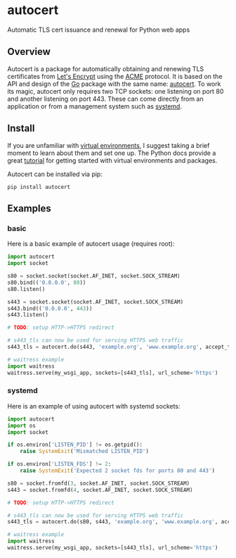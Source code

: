 # autocert
Automatic TLS cert issuance and renewal for Python web apps

## Overview
Autocert is a package for automatically obtaining and renewing TLS certificates from [Let's Encrypt](https://letsencrypt.org/) using the [ACME](https://en.wikipedia.org/wiki/Automated_Certificate_Management_Environment) protocol.
It is based on the API and design of the [Go](https://golang.org/) package with the same name: [autocert](https://pkg.go.dev/golang.org/x/crypto/acme/autocert).
To work its magic, autocert only requires two TCP sockets: one listening on port 80 and another listening on port 443.
These can come directly from an application or from a management system such as [systemd](https://www.freedesktop.org/software/systemd/man/systemd.socket.html).

## Install
If you are unfamiliar with [virtual environments](https://docs.python.org/3/library/venv.html), I suggest taking a brief moment to learn about them and set one up.
The Python docs provide a great [tutorial](https://docs.python.org/3/tutorial/venv.html) for getting started with virtual environments and packages.

Autocert can be installed via pip:
```
pip install autocert
```

## Examples
### basic
Here is a basic example of autocert usage (requires root):
```python
import autocert
import socket

s80 = socket.socket(socket.AF_INET, socket.SOCK_STREAM)
s80.bind(('0.0.0.0', 80))
s80.listen()

s443 = socket.socket(socket.AF_INET, socket.SOCK_STREAM)
s443.bind(('0.0.0.0', 443))
s443.listen()

# TODO: setup HTTP->HTTPS redirect

# s443_tls can now be used for serving HTTPS web traffic
s443_tls = autocert.do(s443, 'example.org', 'www.example.org', accept_tos=True)

# waitress example
import waitress
waitress.serve(my_wsgi_app, sockets=[s443_tls], url_scheme='https')
```

### systemd
Here is an example of using autocert with systemd sockets:
```python
import autocert
import os
import socket

if os.environ['LISTEN_PID'] != os.getpid():
    raise SystemExit('Mismatched LISTEN_PID')

if os.environ['LISTEN_FDS'] != 2:
    raise SystemExit('Expected 2 socket fds for ports 80 and 443')

s80 = socket.fromfd(3, socket.AF_INET, socket.SOCK_STREAM)
s443 = socket.fromfd(4, socket.AF_INET, socket.SOCK_STREAM)

# TODO: setup HTTP->HTTPS redirect

# s443_tls can now be used for serving HTTPS web traffic
s443_tls = autocert.do(s80, s443, 'example.org', 'www.example.org', accept_tos=True)

# waitress example
import waitress
waitress.serve(my_wsgi_app, sockets=[s443_tls], url_scheme='https')
```
